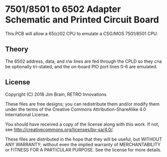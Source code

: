 # 7501/8501 to 6502 Adapter Schematic and Printed Circuit Board
This PCB will allow a 65(c)02 CPU to emulate a CSG/MOS 7501/8501 CPU.

## Theory
The 6502 address, data, and r/w lines are fed through the CPLD so they cna be optionally tri-stated, and the on-board PIO port lines 0-6 are emulated.

## License
Copyright (C) 2018  Jim Brain, RETRO Innovations

These files are free designs; you can redistribute them and/or modify
them under the terms of the Creative Commons Attribution-ShareAlike 
4.0 International License.

You should have received a copy of the license along with this
work. If not, see <http://creativecommons.org/licenses/by-sa/4.0/>.

These files are distributed in the hope that they will be useful,
but WITHOUT ANY WARRANTY; without even the implied warranty of
MERCHANTABILITY or FITNESS FOR A PARTICULAR PURPOSE.  See the
license for more details.


